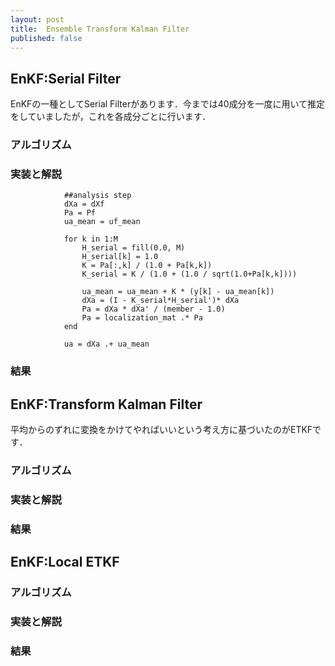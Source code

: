 ```yaml
---
layout: post
title:  Ensemble Transform Kalman Filter
published: false
---
```



## EnKF:Serial Filter
EnKFの一種としてSerial Filterがあります．今までは40成分を一度に用いて推定をしていましたが，これを各成分ごとに行います．
### アルゴリズム
### 実装と解説

```
            ##analysis step
            dXa = dXf
            Pa = Pf
            ua_mean = uf_mean

            for k in 1:M
                H_serial = fill(0.0, M)
                H_serial[k] = 1.0
                K = Pa[:,k] / (1.0 + Pa[k,k])
                K_serial = K / (1.0 + (1.0 / sqrt(1.0+Pa[k,k])))

                ua_mean = ua_mean + K * (y[k] - ua_mean[k])
                dXa = (I - K_serial*H_serial')* dXa
                Pa = dXa * dXa' / (member - 1.0)
                Pa = localization_mat .* Pa
            end

            ua = dXa .+ ua_mean
```

### 結果
## EnKF:Transform Kalman Filter
平均からのずれに変換をかけてやればいいという考え方に基づいたのがETKFです．
### アルゴリズム
### 実装と解説
### 結果
## EnKF:Local ETKF
### アルゴリズム
### 実装と解説
### 結果